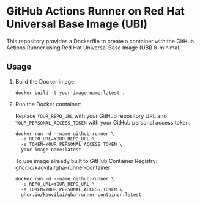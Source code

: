 # GitHub Actions Runner on Red Hat Universal Base Image (UBI)

This repository provides a Dockerfile to create a container with the GitHub Actions Runner using Red Hat Universal Base Image (UBI) 8-minimal.

## Usage

1. Build the Docker image:

   ```
   docker build -t your-image-name:latest .
   ```

2. Run the Docker container:

   Replace `YOUR_REPO_URL` with your GitHub repository URL and `YOUR_PERSONAL_ACCESS_TOKEN` with your GitHub personal access token.

   ```
   docker run -d --name github-runner \
     -e REPO_URL=YOUR_REPO_URL \
     -e TOKEN=YOUR_PERSONAL_ACCESS_TOKEN \
     your-image-name:latest
   ```

   To use image already built to GitHub Container Registry: ghcr.io/kaovilai/gha-runner-container
   ```
   docker run -d --name github-runner \
     -e REPO_URL=YOUR_REPO_URL \
     -e TOKEN=YOUR_PERSONAL_ACCESS_TOKEN \
     ghcr.io/kaovilai/gha-runner-container:latest
    ```
